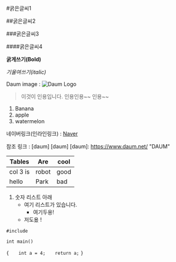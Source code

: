 #굵은글씨1

##굵은글씨2

###굵은글씨3

####굵은글씨4

**굵게쓰기(Bold)**

*기울여쓰기(italic)*

Daum image : ![Daum Logo](http://icon.daumcdn.net/w/icon/1312/19/152729032.png)

> 이것이 인용입니다.
> 인용인용~~
> 인용~~

1. Banana
2. apple
3. watermelon

네이버링크(인라인링크) : [Naver](http://www.naver.com)

참조 링크 : [daum] [daum] 
[daum]: https://www.daum.net/ "DAUM"


|Tables    | Are   | cool |
|---|---|---|
| col 3 is |robot  | good |
| hello    | Park  | bad  |

1. 숫자 리스트 아래
   - 여기 리스트가 있습니다.
      * 여기두용!
   - 저도욨 !

`#include`

`int main()`

`{`
`   int a = 4;`
`   return a;`
`}`
